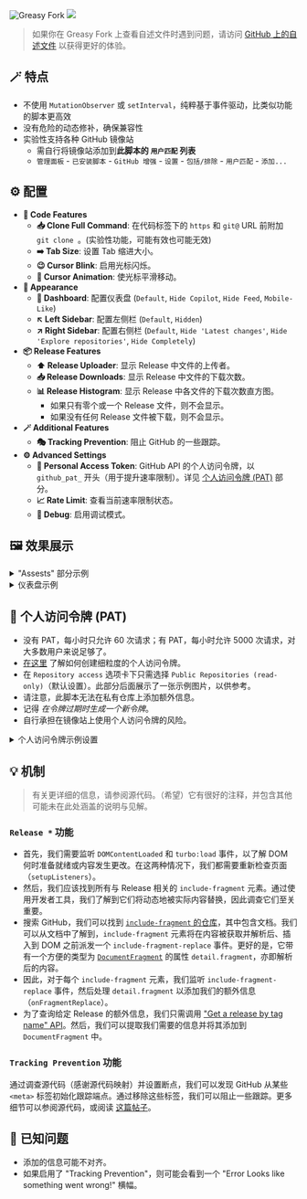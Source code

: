![Greasy Fork](https://img.shields.io/greasyfork/dt/510742) [![](https://img.shields.io/badge/Crazy%20Thur.-V%20me%2050-red?logo=kfc)](https://greasyfork.org/rails/active_storage/blobs/redirect/eyJfcmFpbHMiOnsibWVzc2FnZSI6IkJBaHBBaWZvIiwiZXhwIjpudWxsLCJwdXIiOiJibG9iX2lkIn19--10e04ed7ed56ae18d22cec6d675b34fd579cecab/wechat.jpeg?locale=zh-CN)

> 如果你在 Greasy Fork 上查看自述文件时遇到问题，请访问 [GitHub 上的自述文件](https://github.com/PRO-2684/gadgets/blob/main/github_plus/README_CN.md) 以获得更好的体验。

## 🪄 特点

- 不使用 `MutationObserver` 或 `setInterval`，纯粹基于事件驱动，比类似功能的脚本更高效
- 没有危险的动态修补，确保兼容性
- 实验性支持各种 GitHub 镜像站
    - 需自行将镜像站添加到**此脚本的 `用户匹配` 列表**
    - `管理面板` - `已安装脚本` - `GitHub 增强` - `设置` - `包括/排除` - `用户匹配` - `添加...`

## ⚙️ 配置

- **🔢 Code Features**
    - **📥 Clone Full Command**: 在代码标签下的 `https` 和 `git@` URL 前附加 `git clone `。(实验性功能，可能有效也可能无效)
    - **➡️ Tab Size**: 设置 Tab 缩进大小。
    - **😉 Cursor Blink**: 启用光标闪烁。
    - **🌊 Cursor Animation**: 使光标平滑移动。
- **🎨 Appearance**
    - **📰 Dashboard**: 配置仪表盘 (`Default`, `Hide Copilot`, `Hide Feed`, `Mobile-Like`)
    - **↖️ Left Sidebar**: 配置左侧栏 (`Default`, `Hidden`)
    - **↗️ Right Sidebar**: 配置右侧栏 (`Default`, `Hide 'Latest changes'`, `Hide 'Explore repositories'`, `Hide Completely`)
- **📦 Release Features**
    - **⬆️ Release Uploader**: 显示 Release 中文件的上传者。
    - **📥 Release Downloads**: 显示 Release 中文件的下载次数。
    - **📊 Release Histogram**: 显示 Release 中各文件的下载次数直方图。
        - 如果只有零个或一个 Release 文件，则不会显示。
        - 如果没有任何 Release 文件被下载，则不会显示。
- **🪄 Additional Features**
    - **🎭 Tracking Prevention**: 阻止 GitHub 的一些跟踪。
- **⚙️ Advanced Settings**
    - **🔑 Personal Access Token**: GitHub API 的个人访问令牌，以 `github_pat_` 开头（用于提升速率限制）。详见 [个人访问令牌 (PAT)](#-个人访问令牌-pat) 部分。
    - **📈 Rate Limit**: 查看当前速率限制状态。
    - **🐞 Debug**: 启用调试模式。

## 🖼️ 效果展示

<details><summary>
"Assests" 部分示例
</summary>

GitHub 上 [一个 Release](https://github.com/microsoft/terminal/releases/tag/v1.22.2702.0) "Assests" 部分的示例，启用了 `Release Downloads`, `Release Uploader` 和 `Release Histogram`

![](./images/assets.jpg)

</details>

<details><summary>
仪表盘示例
</summary>

这是一个仪表盘界面的示例，其中 `📰 Dashboard` 设置为 `Mobile-Like`, `↖️ Left Sidebar` 设置为 `Hidden`, `↗️ Right Sidebar` 设置为 `Hide 'Latest changes'`。

![](./images/dashboard.jpg)

</details>

## 🔑 个人访问令牌 (PAT)

- 没有 PAT，每小时只允许 $60$ 次请求；有 PAT，每小时允许 $5000$ 次请求，对大多数用户来说足够了。
- [在这里](https://docs.github.com/en/authentication/keeping-your-account-and-data-secure/managing-your-personal-access-tokens#creating-a-fine-grained-personal-access-token) 了解如何创建细粒度的个人访问令牌。
- 在 `Repository access` 选项卡下只需选择 `Public Repositories (read-only)`（默认设置）。此部分后面展示了一张示例图片，以供参考。
- 请注意，此脚本无法在私有仓库上添加额外信息。
- 记得 *在令牌过期时生成一个新令牌*。
- 自行承担在镜像站上使用个人访问令牌的风险。

<details><summary>
个人访问令牌示例设置
</summary>

![](./token.jpeg)

</details>

## 💡 机制

> 有关更详细的信息，请参阅源代码。（希望）它有很好的注释，并包含其他可能未在此处涵盖的说明与见解。

### `Release *` 功能

- 首先，我们需要监听 `DOMContentLoaded` 和 `turbo:load` 事件，以了解 DOM 何时准备就绪或内容发生更改。在这两种情况下，我们都需要重新检查页面（`setupListeners`）。
- 然后，我们应该找到所有与 Release 相关的 `include-fragment` 元素。通过使用开发者工具，我们了解到它们将动态地被实际内容替换，因此调查它们至关重要。
- 搜索 GitHub，我们可以找到 [`include-fragment` 的仓库](https://github.com/github/include-fragment-element/)，其中包含文档。我们可以从文档中了解到，`include-fragment` 元素将在内容被获取并解析后、插入到 DOM 之前派发一个 `include-fragment-replace` 事件。更好的是，它带有一个方便的类型为 [`DocumentFragment`](https://developer.mozilla.org/en-US/docs/Web/API/DocumentFragment) 的属性 `detail.fragment`，亦即解析后的内容。
- 因此，对于每个 `include-fragment` 元素，我们监听 `include-fragment-replace` 事件，然后处理 `detail.fragment` 以添加我们的额外信息（`onFragmentReplace`）。
- 为了查询给定 Release 的额外信息，我们只需调用 ["Get a release by tag name" API](https://docs.github.com/en/rest/releases/releases?apiVersion=2022-11-28#get-a-release-by-tag-name)。然后，我们可以提取我们需要的信息并将其添加到 `DocumentFragment` 中。

### `Tracking Prevention` 功能

通过调查源代码（感谢源代码映射）并设置断点，我们可以发现 GitHub 从某些 `<meta>` 标签初始化跟踪端点。通过移除这些标签，我们可以阻止一些跟踪。更多细节可以参阅源代码，或阅读 [这篇帖子](https://www.52pojie.cn/forum.php?mod=viewthread&tid=1969514)。

## 🤔 已知问题

- 添加的信息可能不对齐。
- 如果启用了 "Tracking Prevention"，则可能会看到一个 "Error Looks like something went wrong!" 横幅。
